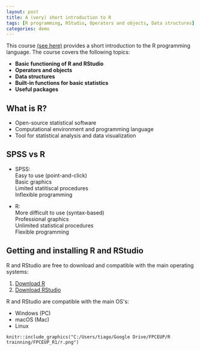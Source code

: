 ```yaml
---
layout: post
title: A (very) short introduction to R 
tags: [R programming, RStudio, Operators and objects, Data structures]
categories: demo
---
```


This course [(see here)](https://github.com/tiagodsferreira/RIntro_4h) provides a short introduction to the R programming language.
The course covers the following topics: 
- **Basic functioning of R and RStudio**
- **Operators and objects**
- **Data structures**
- **Built-in functions for basic statistics**
- **Useful packages**


## What is R?
- Open-source statistical software  
- Computational environment and programming language  
- Tool for statistical analysis and data visualization  

## SPSS vs R
- SPSS:  
Easy to use (point-and-click)   
Basic graphics   
Limited statitiscal procedures   
Inflexible programming

- R:  
More difficult to use (syntax-based)   
Professional graphics    
Unlimited statistical procedures   
Flexible programming  

## Getting and installing R and RStudio
R and RStudio are free to download and compatible with the main operating systems:

1. [Download R](http://cran.r-project.org/)  
2. [Download RStudio](http://www.rstudio.org/)

R and RStudio are compatible with the main OS's:  
- Windows (PC)  
- macOS (Mac)  
- Linux

```{r, echo = FALSE}
knitr::include_graphics("C:/Users/tiago/Google Drive/FPCEUP/R trainning/FPCEUP_R1/r.png")
```
<!-- 
NOTE: GitHub Pages won’t render local images from your C: drive. 
Later, move the image to your repository (e.g., assets/images/r.png) 
and reference it relatively: 
![R environment](assets/images/r.png)
-->


